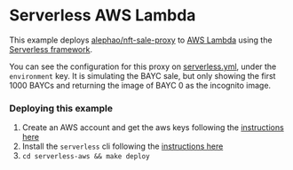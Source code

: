 # Serverless AWS Lambda

This example deploys [alephao/nft-sale-proxy](https://github.com/alephao/nft-sale-proxy) to [AWS Lambda](https://aws.amazon.com/lambda/) using the [Serverless framework](https://www.serverless.com).

You can see the configuration for this proxy on [serverless.yml](serverless.yml), under the `environment` key. It is simulating the BAYC sale, but only showing the first 1000 BAYCs and returning the image of BAYC 0 as the incognito image.

### Deploying this example

1. Create an AWS account and get the aws keys following the [instructions here](https://www.serverless.com/framework/docs/providers/aws/guide/credentials)
2. Install the `serverless` cli following the [instructions here](https://www.serverless.com/framework/docs/providers/aws/guide/installation)
3. `cd serverless-aws && make deploy`